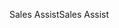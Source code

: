 <span data-ttu-id="43c68-101">Sales Assist</span><span class="sxs-lookup"><span data-stu-id="43c68-101">Sales Assist</span></span>
